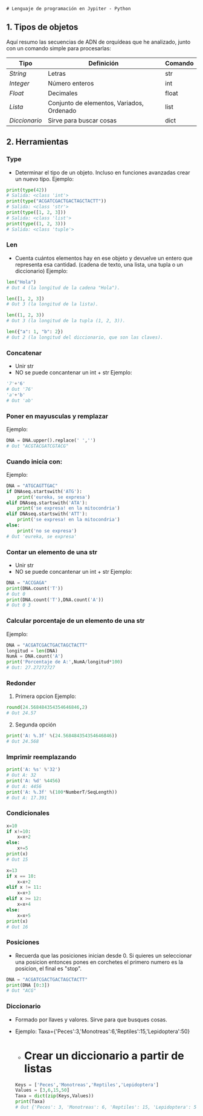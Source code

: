 	# Lenguaje de programación en Jypiter - Python

## 1. Tipos de objetos
Aquí resumo las secuencias de ADN de orquídeas que he analizado, junto con un comando simple para procesarlas:

| Tipo                 |   Definición       | Comando             |
|----------------------|--------------------|---------------------------|
| *String* | Letras           | str |
| *Integer* | Número enteros        | int |
| *Float*   | Decimales           | float |
|*Lista*       | Conjunto de elementos, Variados,  Ordenado |list |
|*Diccionario*       | Sirve para buscar cosas |dict |

## 2. Herramientas

### Type
 - Determinar el tipo de un objeto. Incluso en funciones avanzadas crear un nuevo tipo.
Ejemplo:
```python
print(type(42))
# Salida: <class 'int'>
print(type("ACGATCGACTGACTAGCTACTT"))
# Salida: <class 'str'>
print(type([1, 2, 3]))
# Salida: <class 'list'>
print(type((1, 2, 3)))
# Salida: <class 'tuple'>
```

### Len
 - Cuenta cuántos elementos hay en ese objeto y devuelve un entero que representa esa cantidad. (cadena de texto, una lista, una tupla o un diccionario)
Ejemplo:
```python
len("Hola")
# Out 4 (la longitud de la cadena "Hola"). 

len([1, 2, 3]) 
# Out 3 (la longitud de la lista).

len((1, 2, 3)) 
# Out 3 (la longitud de la tupla (1, 2, 3)). 

len({"a": 1, "b": 2}) 
# Out 2 (la longitud del diccionario, que son las claves).
```

### Concatenar
 - Unir str
 - NO se puede concantenar un int + str
Ejemplo:
```python
'7'+'6'
# Out '76'
'a'+'b'
# Out 'ab'
```

### Poner en mayusculas y remplazar
Ejemplo:
```python
DNA = DNA.upper().replace(' ','')
# Out "ACGTACGATCGTACG"
```

### Cuando inicia con:
Ejemplo:
```python
DNA = "ATGCAGTTGAC"
if DNAseq.startswith('ATG'):
    print('eureka, se expresa')
elif DNAseq.startswith('ATA'):
    print('se expresa! en la mitocondria')
elif DNAseq.startswith('ATT'):
    print('se expresa! en la mitocondria')
else:
    print('no se expresa')
# Out 'eureka, se expresa'
```

### Contar un elemento de una str
 - Unir str
 - NO se puede concantenar un int + str
Ejemplo:
```python
DNA = "ACCGAGA"
print(DNA.count('T'))
# Out 0
print(DNA.count('T'),DNA.count('A'))
# Out 0 3
```

### Calcular porcentaje de un elemento de una str
Ejemplo:
```python
DNA = "ACGATCGACTGACTAGCTACTT"
longitud = len(DNA)
NumA = DNA.count('A')
print('Porcentaje de A:',NumA/longitud*100)
# Out: 27.27272727
```

### Redonder
1. Primera opcion
Ejemplo:
```python
round(24.568484354354646846,2)
# Out 24.57
```
2. Segunda opción
```python
print('A: %.3f' %(24.568484354354646846))
# Out 24.568
```

### Imprimir reemplazando
```python
print('A: %s' %'32')
# Out A: 32
print('A: %d' %4456)
# Out A: 4456
print('A: %.3f' %(100*NumberT/SeqLength))
# Out A: 17.391
```

### Condicionales
```python
x=10
if x!=10:
    x=x+2
else:
    x+=5
print(x)
# Out 15

x=13
if x == 10:
	x=x+2
elif x != 11:
	x=x+3
elif x >= 12:
	x=x+4
else:
	x=x+5
print(x)
# Out 16
```

### Posiciones
- Recuerda que las posiciones inician desde 0. Si quieres un seleccionar una posicion entonces pones en corchetes el primero numero es la posicion, el final es "stop".
```python
DNA = "ACGATCGACTGACTAGCTACTT"
print(DNA [0:3])
# Out "ACG"
```

### Diccionario
- Formado por llaves y valores. Sirve para que busques cosas.
- Ejemplo: Taxa={'Peces':3,'Monotreas':6,'Reptiles':15,'Lepidoptera':50}

	- # Crear un diccionario a partir de listas
	```python
	Keys = ['Peces','Monotreas','Reptiles','Lepidoptera']
	Values = [3,6,15,50]
	Taxa = dict(zip(Keys,Values))
	print(Taxa)
	# Out {'Peces': 3, 'Monotreas': 6, 'Reptiles': 15, 'Lepidoptera': 50}
	```
 	
